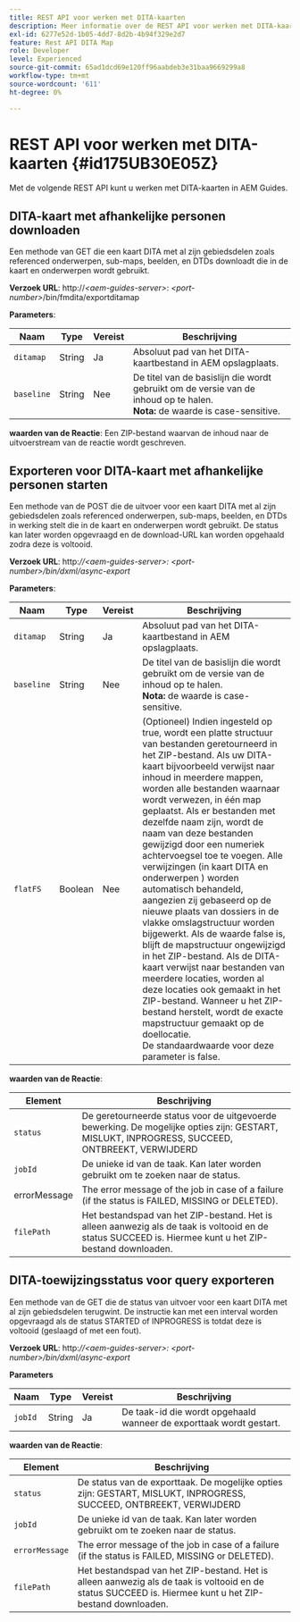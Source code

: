 ```yaml
---
title: REST API voor werken met DITA-kaarten
description: Meer informatie over de REST API voor werken met DITA-kaarten
exl-id: 6277e52d-1b05-4dd7-8d2b-4b94f329e2d7
feature: Rest API DITA Map
role: Developer
level: Experienced
source-git-commit: 65ad1dcd69e120ff96aabdeb3e31baa9669299a8
workflow-type: tm+mt
source-wordcount: '611'
ht-degree: 0%

---
```


# REST API voor werken met DITA-kaarten {#id175UB30E05Z}

Met de volgende REST API kunt u werken met DITA-kaarten in AEM Guides.

## DITA-kaart met afhankelijke personen downloaden

Een methode van GET die een kaart DITA met al zijn gebiedsdelen zoals referenced onderwerpen, sub-maps, beelden, en DTDs downloadt die in de kaart en onderwerpen wordt gebruikt.

**Verzoek URL**:
http://*&lt;aem-guides-server\>*: *&lt;port-number\>*/bin/fmdita/exportditamap

**Parameters**:

| Naam | Type | Vereist | Beschrijving |
|----|----|--------|-----------|
| `ditamap` | String | Ja | Absoluut pad van het DITA-kaartbestand in AEM opslagplaats. |
| `baseline` | String | Nee | De titel van de basislijn die wordt gebruikt om de versie van de inhoud op te halen. <br> **Nota:** de waarde is case-sensitive. |

**waarden van de Reactie**:
Een ZIP-bestand waarvan de inhoud naar de uitvoerstream van de reactie wordt geschreven.

## Exporteren voor DITA-kaart met afhankelijke personen starten

Een methode van de POST die de uitvoer voor een kaart DITA met al zijn gebiedsdelen zoals referenced onderwerpen, sub-maps, beelden, en DTDs in werking stelt die in de kaart en onderwerpen wordt gebruikt. De status kan later worden opgevraagd en de download-URL kan worden opgehaald zodra deze is voltooid.

**Verzoek URL**:
http:*//&lt;aem-guides-server\>: &lt;port-number\>/bin/dxml/async-export*

**Parameters**:

| Naam | Type | Vereist | Beschrijving |
|----|----|--------|-----------|
| `ditamap` | String | Ja | Absoluut pad van het DITA-kaartbestand in AEM opslagplaats. |
| `baseline` | String | Nee | De titel van de basislijn die wordt gebruikt om de versie van de inhoud op te halen. <br> **Nota:** de waarde is case-sensitive. |
| `flatFS` | Boolean | Nee | \(Optioneel\) Indien ingesteld op true, wordt een platte structuur van bestanden geretourneerd in het ZIP-bestand. Als uw DITA-kaart bijvoorbeeld verwijst naar inhoud in meerdere mappen, worden alle bestanden waarnaar wordt verwezen, in één map geplaatst. Als er bestanden met dezelfde naam zijn, wordt de naam van deze bestanden gewijzigd door een numeriek achtervoegsel toe te voegen. Alle verwijzingen \(in kaart DITA en onderwerpen \) worden automatisch behandeld, aangezien zij gebaseerd op de nieuwe plaats van dossiers in de vlakke omslagstructuur worden bijgewerkt. Als de waarde false is, blijft de mapstructuur ongewijzigd in het ZIP-bestand. Als de DITA-kaart verwijst naar bestanden van meerdere locaties, worden al deze locaties ook gemaakt in het ZIP-bestand. Wanneer u het ZIP-bestand herstelt, wordt de exacte mapstructuur gemaakt op de doellocatie. <br> De standaardwaarde voor deze parameter is false. |

**waarden van de Reactie**:

| Element | Beschrijving |
|-------|-----------|
| `status` | De geretourneerde status voor de uitgevoerde bewerking. De mogelijke opties zijn: GESTART, MISLUKT, INPROGRESS, SUCCEED, ONTBREEKT, VERWIJDERD |
| `jobId` | De unieke id van de taak. Kan later worden gebruikt om te zoeken naar de status. |
| errorMessage | The error message of the job in case of a failure \(if the status is FAILED, MISSING or DELETED\). |
| `filePath` | Het bestandspad van het ZIP-bestand. Het is alleen aanwezig als de taak is voltooid en de status SUCCEED is. Hiermee kunt u het ZIP-bestand downloaden. |

## DITA-toewijzingsstatus voor query exporteren

Een methode van de GET die de status van uitvoer voor een kaart DITA met al zijn gebiedsdelen terugwint. De instructie kan met een interval worden opgevraagd als de status STARTED of INPROGRESS is totdat deze is voltooid \(geslaagd of met een fout\).

**Verzoek URL**:
http:*//&lt;aem-guides-server\>: &lt;port-number\>/bin/dxml/async-export*

**Parameters**

| Naam | Type | Vereist | Beschrijving |
|----|----|--------|-----------|
| `jobId` | String | Ja | De taak-id die wordt opgehaald wanneer de exporttaak wordt gestart. |

**waarden van de Reactie**:

| Element | Beschrijving |
|-------|-----------|
| `status` | De status van de exporttaak. De mogelijke opties zijn: GESTART, MISLUKT, INPROGRESS, SUCCEED, ONTBREEKT, VERWIJDERD |
| `jobId` | De unieke id van de taak. Kan later worden gebruikt om te zoeken naar de status. |
| `errorMessage` | The error message of the job in case of a failure \(if the status is FAILED, MISSING or DELETED\). |
| `filePath` | Het bestandspad van het ZIP-bestand. Het is alleen aanwezig als de taak is voltooid en de status SUCCEED is. Hiermee kunt u het ZIP-bestand downloaden. |

